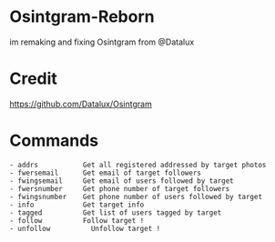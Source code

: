 # Osintgram-Reborn

im remaking and fixing Osintgram from @Datalux

# Credit

https://github.com/Datalux/Osintgram

# Commands

```text
- addrs           Get all registered addressed by target photos
- fwersemail      Get email of target followers
- fwingsemail     Get email of users followed by target
- fwersnumber     Get phone number of target followers
- fwingsnumber    Get phone number of users followed by target
- info            Get target info
- tagged          Get list of users tagged by target
- follow          Follow target !
- unfollow          Unfollow target !
```

